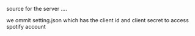 
source for the server ....

we ommit setting.json which has the client id and client secret to access spotify account


